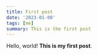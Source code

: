 ```yaml
---
title: First post
date: '2023-01-08'
tags: [me]
summary: This is the first post
---
```


Hello, world! **This is my first post**.
